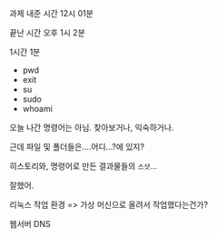 과제 내준 시간 12시 01분

끝난 시간 오후 1시 2분

1시간 1분

- pwd
- exit
- su
- sudo
- whoami

오늘 나간 명령어는 아님.
찾아보거나, 익숙하거나.

근데 파일 및 폴더들은....어디...?에 있지?

히스토리와, 명령어로 만든 결과물들의 `스샷`...

잘했어.

리눅스 작업 환경
=> 가상 머신으로 올려서 작업했다는건가?

웹서버 DNS